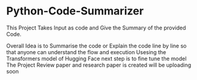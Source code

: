 # Python-Code-Summarizer
This Project Takes Input as code and Give the Summary of the provided Code.

Overall Idea is to Summarise the code or Explain the code line by line so that anyone can understand the flow and execution 
Usesing the Transformers model of Hugging Face 
next step is to fine tune the model 
The Project Review paper and research paper is created will be uploading soon 